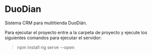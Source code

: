 # DuoDian
Sistema CRM para multitienda DuoDiän.




Para ejecutar el proyecto entre a la carpeta de proyecto y ejecute los siguientes comandos para ejecutar el servidor:
> npm install
> ng serve --open
